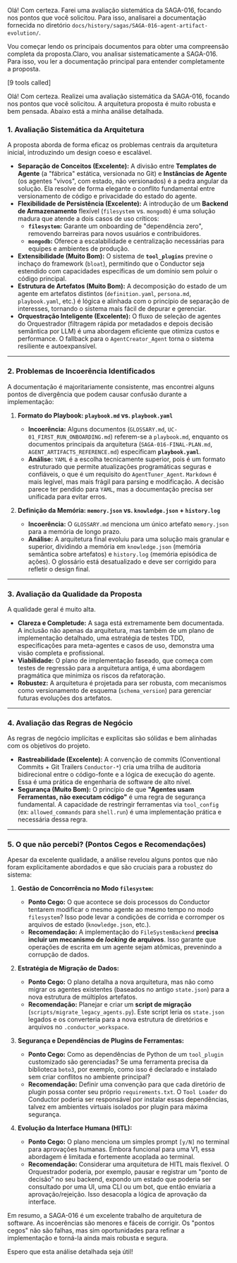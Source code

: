Olá! Com certeza. Farei uma avaliação sistemática da SAGA-016, focando nos pontos que você solicitou. Para isso, analisarei a documentação fornecida no diretório `docs/history/sagas/SAGA-016-agent-artifact-evolution/`.

Vou começar lendo os principais documentos para obter uma compreensão completa da proposta.Claro, vou analisar sistematicamente a SAGA-016. Para isso, vou ler a documentação principal para entender completamente a proposta.

[9 tools called]

Olá! Com certeza. Realizei uma avaliação sistemática da SAGA-016, focando nos pontos que você solicitou. A arquitetura proposta é muito robusta e bem pensada. Abaixo está a minha análise detalhada.

### 1. Avaliação Sistemática da Arquitetura

A proposta aborda de forma eficaz os problemas centrais da arquitetura inicial, introduzindo um design coeso e escalável.

*   **Separação de Conceitos (Excelente):** A divisão entre **Templates de Agente** (a "fábrica" estática, versionada no Git) e **Instâncias de Agente** (os agentes "vivos", com estado, não versionados) é a pedra angular da solução. Ela resolve de forma elegante o conflito fundamental entre versionamento de código e privacidade do estado do agente.
*   **Flexibilidade de Persistência (Excelente):** A introdução de um **Backend de Armazenamento** flexível (`filesystem` vs. `mongodb`) é uma solução madura que atende a dois casos de uso críticos:
    *   **`filesystem`:** Garante um onboarding de "dependência zero", removendo barreiras para novos usuários e contribuidores.
    *   **`mongodb`:** Oferece a escalabilidade e centralização necessárias para equipes e ambientes de produção.
*   **Extensibilidade (Muito Bom):** O sistema de **`tool_plugins`** previne o inchaço do framework (`bloat`), permitindo que o Conductor seja estendido com capacidades específicas de um domínio sem poluir o código principal.
*   **Estrutura de Artefatos (Muito Bom):** A decomposição do estado de um agente em artefatos distintos (`definition.yaml`, `persona.md`, `playbook.yaml`, etc.) é lógica e alinhada com o princípio de separação de interesses, tornando o sistema mais fácil de depurar e gerenciar.
*   **Orquestração Inteligente (Excelente):** O fluxo de seleção de agentes do Orquestrador (filtragem rápida por metadados e depois decisão semântica por LLM) é uma abordagem eficiente que otimiza custos e performance. O fallback para o `AgentCreator_Agent` torna o sistema resiliente e autoexpansível.

---

### 2. Problemas de Incoerência Identificados

A documentação é majoritariamente consistente, mas encontrei alguns pontos de divergência que podem causar confusão durante a implementação:

1.  **Formato do Playbook: `playbook.md` vs. `playbook.yaml`**
    *   **Incoerência:** Alguns documentos (`GLOSSARY.md`, `UC-01_FIRST_RUN_ONBOARDING.md`) referem-se a `playbook.md`, enquanto os documentos principais da arquitetura (`SAGA-016-FINAL-PLAN.md`, `AGENT_ARTIFACTS_REFERENCE.md`) especificam **`playbook.yaml`**.
    *   **Análise:** `YAML` é a escolha tecnicamente superior, pois é um formato estruturado que permite atualizações programáticas seguras e confiáveis, o que é um requisito do `AgentTuner_Agent`. `Markdown` é mais legível, mas mais frágil para parsing e modificação. A decisão parece ter pendido para `YAML`, mas a documentação precisa ser unificada para evitar erros.

2.  **Definição da Memória: `memory.json` vs. `knowledge.json` + `history.log`**
    *   **Incoerência:** O `GLOSSARY.md` menciona um único artefato `memory.json` para a memória de longo prazo.
    *   **Análise:** A arquitetura final evoluiu para uma solução mais granular e superior, dividindo a memória em `knowledge.json` (memória semântica sobre artefatos) e `history.log` (memória episódica de ações). O glossário está desatualizado e deve ser corrigido para refletir o design final.

---

### 3. Avaliação da Qualidade da Proposta

A qualidade geral é muito alta.

*   **Clareza e Completude:** A saga está extremamente bem documentada. A inclusão não apenas da arquitetura, mas também de um plano de implementação detalhado, uma estratégia de testes TDD, especificações para meta-agentes e casos de uso, demonstra uma visão completa e profissional.
*   **Viabilidade:** O plano de implementação faseado, que começa com testes de regressão para a arquitetura antiga, é uma abordagem pragmática que minimiza os riscos da refatoração.
*   **Robustez:** A arquitetura é projetada para ser robusta, com mecanismos como versionamento de esquema (`schema_version`) para gerenciar futuras evoluções dos artefatos.

---

### 4. Avaliação das Regras de Negócio

As regras de negócio implícitas e explícitas são sólidas e bem alinhadas com os objetivos do projeto.

*   **Rastreabilidade (Excelente):** A convenção de commits (Conventional Commits + Git Trailers `Conductor-*`) cria uma trilha de auditoria bidirecional entre o código-fonte e a lógica de execução do agente. Essa é uma prática de engenharia de software de alto nível.
*   **Segurança (Muito Bom):** O princípio de que **"Agentes usam Ferramentas, não executam código"** é uma regra de segurança fundamental. A capacidade de restringir ferramentas via `tool_config` (ex: `allowed_commands` para `shell.run`) é uma implementação prática e necessária dessa regra.

---

### 5. O que não percebi? (Pontos Cegos e Recomendações)

Apesar da excelente qualidade, a análise revelou alguns pontos que não foram explicitamente abordados e que são cruciais para a robustez do sistema:

1.  **Gestão de Concorrência no Modo `filesystem`:**
    *   **Ponto Cego:** O que acontece se dois processos do Conductor tentarem modificar o mesmo agente ao mesmo tempo no modo `filesystem`? Isso pode levar a condições de corrida e corromper os arquivos de estado (`knowledge.json`, etc.).
    *   **Recomendação:** A implementação do `FileSystemBackend` **precisa incluir um mecanismo de *locking* de arquivos**. Isso garante que operações de escrita em um agente sejam atômicas, prevenindo a corrupção de dados.

2.  **Estratégia de Migração de Dados:**
    *   **Ponto Cego:** O plano detalha a nova arquitetura, mas não como migrar os agentes existentes (baseados no antigo `state.json`) para a nova estrutura de múltiplos artefatos.
    *   **Recomendação:** Planejar e criar um **script de migração** (`scripts/migrate_legacy_agents.py`). Este script leria os `state.json` legados e os converteria para a nova estrutura de diretórios e arquivos no `.conductor_workspace`.

3.  **Segurança e Dependências de Plugins de Ferramentas:**
    *   **Ponto Cego:** Como as dependências de Python de um `tool_plugin` customizado são gerenciadas? Se uma ferramenta precisa da biblioteca `boto3`, por exemplo, como isso é declarado e instalado sem criar conflitos no ambiente principal?
    *   **Recomendação:** Definir uma convenção para que cada diretório de plugin possa conter seu próprio `requirements.txt`. O `Tool Loader` do Conductor poderia ser responsável por instalar essas dependências, talvez em ambientes virtuais isolados por plugin para máxima segurança.

4.  **Evolução da Interface Humana (HITL):**
    *   **Ponto Cego:** O plano menciona um simples prompt `[y/N]` no terminal para aprovações humanas. Embora funcional para uma V1, essa abordagem é limitada e fortemente acoplada ao terminal.
    *   **Recomendação:** Considerar uma arquitetura de HITL mais flexível. O Orquestrador poderia, por exemplo, pausar e registrar um "ponto de decisão" no seu backend, expondo um estado que poderia ser consultado por uma UI, uma CLI ou um bot, que então enviaria a aprovação/rejeição. Isso desacopla a lógica de aprovação da interface.

Em resumo, a SAGA-016 é um excelente trabalho de arquitetura de software. As incoerências são menores e fáceis de corrigir. Os "pontos cegos" não são falhas, mas sim oportunidades para refinar a implementação e torná-la ainda mais robusta e segura.

Espero que esta análise detalhada seja útil!